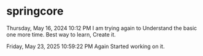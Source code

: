 # springcore
Thursday, May 16, 2024 10:12 PM
I am trying again to Understand the basic one more time.
Best way to learn, Create it.


Friday, May 23, 2025 10:59:22 PM
Again Started working on it.